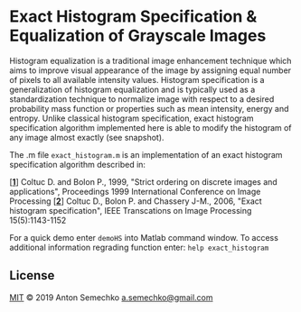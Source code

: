 # Exact Histogram Specification & Equalization of Grayscale Images

Histogram equalization is a traditional image enhancement technique which aims to improve visual appearance of the image by assigning equal number of pixels to all available intensity values. Histogram specification is a generalization of histogram equalization and is typically used as a standardization technique to normalize image with respect to a desired probability mass function or properties such as mean intensity, energy and entropy. Unlike classical histogram specification, exact histogram specification algorithm implemented here is able to modify the histogram of any image almost exactly (see snapshot).

The .m file `exact_histogram.m` is an implementation of an exact histogram specification algorithm described in:

[**[1]**] Coltuc D. and Bolon P., 1999, "Strict ordering on discrete images and applications", Proceedings 1999 International Conference on Image Processing
[**[2]**] Coltuc D., Bolon P. and Chassery J-M., 2006, "Exact histogram specification", IEEE Transcations on Image Processing 15(5):1143-1152

For a quick demo enter `demoHS` into Matlab command window. 
To access additional information regrading function enter: `help exact_histogram`

## License
[MIT] © 2019 Anton Semechko 
a.semechko@gmail.com

[1]: https://doi.org/10.1109/ICIP.1999.817089
[2]: https://doi.org/10.1109/TIP.2005.864170
[Image Processing Toolbox]: https://www.mathworks.com/products/image.html
[MIT]: https://github.com/AntonSemechko/Fast-Fuzzy-C-Means-Segmentation/blob/master/LICENSE.md
